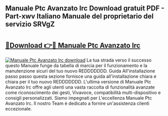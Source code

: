 ## Manuale Ptc Avanzato Irc Download gratuit PDF - Part-xwv Italiano Manuale del proprietario del servizio SRVgZ

# <h2><a href="http://dfbaki.blite.top/?on=Manuale+Ptc+Avanzato+Irc">🔗Download 👉🔴 Manuale Ptc Avanzato Irc</a></h2>

[![Manuale Ptc Avanzato Irc download](https://i.imgur.com/lujVjoI.png)](http://dfbaki.blite.top/?on=Manuale+Ptc+Avanzato+Irc)
La tua strada verso il successo questo Manuale funge da tabella di marcia per il funzionamento e la manutenzione sicuri del tuo nuovo REDDDDDDD. Guida All'installazione passo passo questa sezione fornisce una guida all'installazione chiara e chiara per il tuo nuovo REDDDDDDD. L'ultima versione di Manuale Ptc Avanzato Irc offre agli utenti una vasta raccolta di funzionalità avanzate come riconoscimento dei gesti, Vivavoce, compatibilità multi-dispositivo e consigli personalizzati. Siamo impegnati per L'eccellenza Manuale Ptc Avanzato Irc. Il nostro Team è dedicato a fornire un'assistenza clienti eccezionale.
